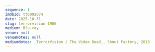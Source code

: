 ```yaml
---
sequence: 1
imdbId: tt0092074
date: 2025-10-31
slug: terrorvision-1986
medium: Blu-ray
venue: null
venueNotes: null
mediumNotes: _TerrorVision / The Video Dead_, Shout Factory, 2013
---
```


